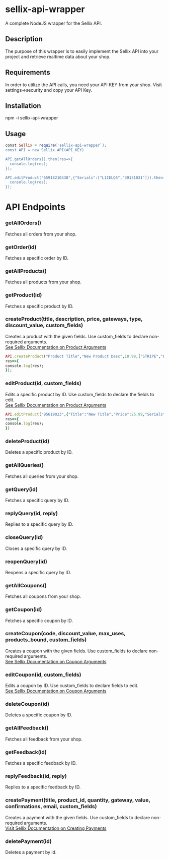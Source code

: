 # sellix-api-wrapper
A complete NodeJS wrapper for the Sellix API.

## Description 
The purpose of this wrapper is to easily implement the Sellix API into your project and retrieve realtime data about your shop. 
## Requirements
In order to utilize the API calls, you need your API KEY from your shop. Visit settings->security and copy your API Key.
## Installation
npm -i sellix-api-wrapper
## Usage
```ruby
const Sellix = require('sellix-api-wrapper`);
const API = new Sellix.API(API_KEY)

API.getAllOrders().then(res=>{
  console.log(res);
});

API.editProduct("65918210438",{"Serials":["L1IELQ5","39131031"]}).then(res=>{
  console.log(res);
});

```

# API Endpoints
### getAllOrders()
Fetches all orders from your shop.

### getOrder(id)
Fetches a specific order by ID.

### getAllProducts()
Fetches all products from your shop.

### getProduct(id)
Fetches a specific product by ID.

### createProduct(title, description, price, gateways, type, discount_value, custom_fields)
Creates a product with the given fields. Use custom_fields to declare non-required arguments.  
[See Sellix Documentation on Product Arguments](https://developers.sellix.io/documentation#product-create)
```ruby
API.createProduct("Product Title","New Product Desc",10.99,["STRIPE","BITCOIN"],"serials",0.0,{"crypto_confirmations_needed":2,"delivery_text":"Enjoy your product"}).then(
res=>{
console.log(res);
});
```

### editProduct(id, custom_fields)
Edits a specific product by ID. Use custom_fields to declare the fields to edit.  
[See Sellix Documentation on Product Arguments](https://developers.sellix.io/documentation#product-edit)
```ruby
API.editProduct("95619023",{"Title":"New Title","Price":25.99,"Serials":["AU9103PQE","GQOU3QLWE"]}).then(
res=>{
console.log(res);
})
```
### deleteProduct(id)
Deletes a specific product by ID.

### getAllQueries()
Fetches all queries from your shop.

### getQuery(id)
Fetches a specific query by ID.

### replyQuery(id, reply)
Replies to a specific query by ID.

### closeQuery(id)
Closes a specific query by ID.

### reopenQuery(id)
Reopens a specific query by ID.

### getAllCoupons()
Fetches all coupons from your shop.

### getCoupon(id)
Fetches a specific coupon by ID.

### createCoupon(code, discount_value, max_uses, products_bound, custom_fields)
Creates a coupon with the given fields. Use custom_fields to declare non-required arguments.  
[See Sellix Documentation on Coupon Arguments](https://developers.sellix.io/documentation#coupon-create)

### editCoupon(id, custom_fields)
Edits a coupon by ID. Use custom_fields to declare fields to edit.  
[See Sellix Documentation on Coupon Arguments](https://developers.sellix.io/documentation#coupon-edit)

### deleteCoupon(id)
Deletes a specific coupon by ID. 

### getAllFeedback()
Fetches all feedback from your shop.

### getFeedback(id)
Fetches a specific feedback by ID.

### replyFeedback(id, reply)
Replies to a specific feedback by ID. 
 
### createPayment(title, product_id, quantity, gateway, value, confirmations, email, custom_fields)
Creates a payment with the given fields. Use custom_fields to declare non-required arguments.  
[Visit Sellix Documentation on Creating Payments](https://developers.sellix.io/documentation#sellix-checkout)

### deletePayment(id)
Deletes a payment by id.


